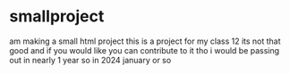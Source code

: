 # smallproject
am making  a small html project
this is a project for my class 12 its not that good and if you would like you can contribute to it tho i would be passing out in nearly 1 year so in 2024 january or so
